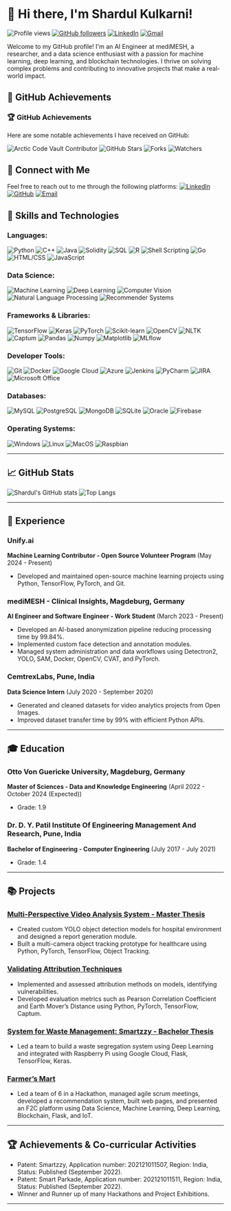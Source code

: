 # 👋 Hi there, I'm Shardul Kulkarni!

![Profile views](https://gpvc.arturio.dev/shardulkulkarni14)
[![GitHub followers](https://img.shields.io/github/followers/shardulkulkarni14?label=Follow&style=social)](https://github.com/shardulkulkarni14)
[![LinkedIn](https://img.shields.io/badge/-LinkedIn-blue?style=flat&logo=linkedin&logoColor=white)](https://www.linkedin.com/in/shardul-kulkarni14/)
[![Gmail](https://img.shields.io/badge/-Gmail-red?style=flat&logo=gmail&logoColor=white)](mailto:shardul.ask@gmail.com)

Welcome to my GitHub profile! I'm an AI Engineer at mediMESH, a researcher, and a data science enthusiast with a passion for machine learning, deep learning, and blockchain technologies. I thrive on solving complex problems and contributing to innovative projects that make a real-world impact.

## 🌟 GitHub Achievements

### 🏆 GitHub Achievements

Here are some notable achievements I have received on GitHub:

![Arctic Code Vault Contributor](https://img.shields.io/badge/-Arctic%20Code%20Vault%20Contributor-blue?style=flat&logo=github&logoColor=white)
![GitHub Stars](https://img.shields.io/github/stars/shardulkulkarni14?label=Stars&style=social)
![Forks](https://img.shields.io/github/forks/shardulkulkarni14?label=Forks&style=social)
![Watchers](https://img.shields.io/github/watchers/shardulkulkarni14?label=Watchers&style=social)

## 🔗 Connect with Me

Feel free to reach out to me through the following platforms:
[![LinkedIn](https://img.shields.io/badge/-LinkedIn-blue?style=flat&logo=linkedin&logoColor=white)](https://www.linkedin.com/in/shardul-kulkarni14/)
[![GitHub](https://img.shields.io/badge/-GitHub-black?style=flat&logo=github&logoColor=white)](https://github.com/shardulkulkarni14)
[![Email](https://img.shields.io/badge/-Email-red?style=flat&logo=gmail&logoColor=white)](mailto:shardul.ask@gmail.com)

## 🚀 Skills and Technologies

### Languages:
![Python](https://img.shields.io/badge/-Python-blue?style=flat&logo=python&logoColor=white) 
![C++](https://img.shields.io/badge/-C++-blue?style=flat&logo=cplusplus&logoColor=white) 
![Java](https://img.shields.io/badge/-Java-red?style=flat&logo=java&logoColor=white)
![Solidity](https://img.shields.io/badge/-Solidity-black?style=flat&logo=ethereum&logoColor=white)
![SQL](https://img.shields.io/badge/-SQL-blue?style=flat&logo=mysql&logoColor=white)
![R](https://img.shields.io/badge/-R-blue?style=flat&logo=r&logoColor=white)
![Shell Scripting](https://img.shields.io/badge/-Shell_Scripting-black?style=flat&logo=gnu-bash&logoColor=white)
![Go](https://img.shields.io/badge/-Go-blue?style=flat&logo=go&logoColor=white)
![HTML/CSS](https://img.shields.io/badge/-HTML/CSS-orange?style=flat&logo=html5&logoColor=white)
![JavaScript](https://img.shields.io/badge/-JavaScript-yellow?style=flat&logo=javascript&logoColor=white)

### Data Science:
![Machine Learning](https://img.shields.io/badge/-Machine%20Learning-green?style=flat&logo=machine-learning&logoColor=white)
![Deep Learning](https://img.shields.io/badge/-Deep%20Learning-orange?style=flat&logo=deep-learning&logoColor=white)
![Computer Vision](https://img.shields.io/badge/-Computer%20Vision-blue?style=flat&logo=opencv&logoColor=white)
![Natural Language Processing](https://img.shields.io/badge/-Natural%20Language%20Processing-red?style=flat&logo=nlp&logoColor=white)
![Recommender Systems](https://img.shields.io/badge/-Recommender%20Systems-purple?style=flat&logo=recommender&logoColor=white)

### Frameworks & Libraries:
![TensorFlow](https://img.shields.io/badge/-TensorFlow-orange?style=flat&logo=tensorflow&logoColor=white)
![Keras](https://img.shields.io/badge/-Keras-red?style=flat&logo=keras&logoColor=white)
![PyTorch](https://img.shields.io/badge/-PyTorch-orange?style=flat&logo=pytorch&logoColor=white)
![Scikit-learn](https://img.shields.io/badge/-Scikit_learn-blue?style=flat&logo=scikit-learn&logoColor=white)
![OpenCV](https://img.shields.io/badge/-OpenCV-blue?style=flat&logo=opencv&logoColor=white)
![NLTK](https://img.shields.io/badge/-NLTK-green?style=flat&logo=nltk&logoColor=white)
![Captum](https://img.shields.io/badge/-Captum-black?style=flat&logo=captum&logoColor=white)
![Pandas](https://img.shields.io/badge/-Pandas-blue?style=flat&logo=pandas&logoColor=white)
![Numpy](https://img.shields.io/badge/-Numpy-blue?style=flat&logo=numpy&logoColor=white)
![Matplotlib](https://img.shields.io/badge/-Matplotlib-blue?style=flat&logo=matplotlib&logoColor=white)
![MLflow](https://img.shields.io/badge/-MLflow-blue?style=flat&logo=mlflow&logoColor=white)

### Developer Tools:
![Git](https://img.shields.io/badge/-Git-black?style=flat&logo=git&logoColor=white)
![Docker](https://img.shields.io/badge/-Docker-blue?style=flat&logo=docker&logoColor=white)
![Google Cloud](https://img.shields.io/badge/-Google_Cloud-blue?style=flat&logo=google-cloud&logoColor=white)
![Azure](https://img.shields.io/badge/-Azure-blue?style=flat&logo=microsoft-azure&logoColor=white)
![Jenkins](https://img.shields.io/badge/-Jenkins-blue?style=flat&logo=jenkins&logoColor=white)
![PyCharm](https://img.shields.io/badge/-PyCharm-blue?style=flat&logo=pycharm&logoColor=white)
![JIRA](https://img.shields.io/badge/-JIRA-blue?style=flat&logo=jira&logoColor=white)
![Microsoft Office](https://img.shields.io/badge/-Microsoft_Office-blue?style=flat&logo=microsoft-office&logoColor=white)

### Databases:
![MySQL](https://img.shields.io/badge/-MySQL-blue?style=flat&logo=mysql&logoColor=white)
![PostgreSQL](https://img.shields.io/badge/-PostgreSQL-blue?style=flat&logo=postgresql&logoColor=white)
![MongoDB](https://img.shields.io/badge/-MongoDB-green?style=flat&logo=mongodb&logoColor=white)
![SQLite](https://img.shields.io/badge/-SQLite-blue?style=flat&logo=sqlite&logoColor=white)
![Oracle](https://img.shields.io/badge/-Oracle-red?style=flat&logo=oracle&logoColor=white)
![Firebase](https://img.shields.io/badge/-Firebase-yellow?style=flat&logo=firebase&logoColor=white)

### Operating Systems:
![Windows](https://img.shields.io/badge/-Windows-blue?style=flat&logo=windows&logoColor=white)
![Linux](https://img.shields.io/badge/-Linux-black?style=flat&logo=linux&logoColor=white)
![MacOS](https://img.shields.io/badge/-MacOS-black?style=flat&logo=apple&logoColor=white)
![Raspbian](https://img.shields.io/badge/-Raspbian-black?style=flat&logo=raspberry-pi&logoColor=white)

---

## 📈 GitHub Stats

![Shardul's GitHub stats](https://github-readme-stats.vercel.app/api?username=shardulkulkarni14&show_icons=true&theme=radical)
![Top Langs](https://github-readme-stats.vercel.app/api/top-langs/?username=shardulkulkarni14&layout=compact&theme=radical)

---

## 💼 Experience

### Unify.ai
**Machine Learning Contributor - Open Source Volunteer Program** (May 2024 - Present)
- Developed and maintained open-source machine learning projects using Python, TensorFlow, PyTorch, and Git.

### mediMESH - Clinical Insights, Magdeburg, Germany
**AI Engineer and Software Engineer - Work Student** (March 2023 - Present)
- Developed an AI-based anonymization pipeline reducing processing time by 99.84%.
- Implemented custom face detection and annotation modules.
- Managed system administration and data workflows using Detectron2, YOLO, SAM, Docker, OpenCV, CVAT, and PyTorch.

### CemtrexLabs, Pune, India
**Data Science Intern** (July 2020 - September 2020)
- Generated and cleaned datasets for video analytics projects from Open Images.
- Improved dataset transfer time by 99% with efficient Python APIs.

---

## 🎓 Education

### Otto Von Guericke University, Magdeburg, Germany
**Master of Sciences - Data and Knowledge Engineering** (April 2022 - October 2024 (Expected))
- Grade: 1.9

### Dr. D. Y. Patil Institute Of Engineering Management And Research, Pune, India
**Bachelor of Engineering - Computer Engineering** (July 2017 - July 2021)
- Grade: 1.4

---

## 📚 Projects

### [Multi-Perspective Video Analysis System - Master Thesis](https://github.com/shardulkulkarni14/Multi-Perspective-Video-Analysis)
- Created custom YOLO object detection models for hospital environment and designed a report generation module.
- Built a multi-camera object tracking prototype for healthcare using Python, PyTorch, TensorFlow, Object Tracking.

### [Validating Attribution Techniques](https://github.com/shardulkulkarni14/Validating-Attribution-Techniques)
- Implemented and assessed attribution methods on models, identifying vulnerabilities.
- Developed evaluation metrics such as Pearson Correlation Coefficient and Earth Mover’s Distance using Python, PyTorch, TensorFlow, Captum.

### [System for Waste Management: Smartzzy - Bachelor Thesis](https://github.com/shardulkulkarni14/Smartzzy)
- Led a team to build a waste segregation system using Deep Learning and integrated with Raspberry Pi using Google Cloud, Flask, TensorFlow, Keras.

### [Farmer’s Mart](https://github.com/shardulkulkarni14/Farmers-Mart)
- Led a team of 6 in a Hackathon, managed agile scrum meetings, developed a recommendation system, built web pages, and presented an F2C platform using Data Science, Machine Learning, Deep Learning, Blockchain, Flask, and IoT.

---

## 🏆 Achievements & Co-curricular Activities

- Patent: Smartzzy, Application number: 202121011507, Region: India, Status: Published (September 2022).
- Patent: Smart Parkade, Application number: 202121011511, Region: India, Status: Published (September 2022).
- Winner and Runner up of many Hackathons and Project Exhibitions.

---

